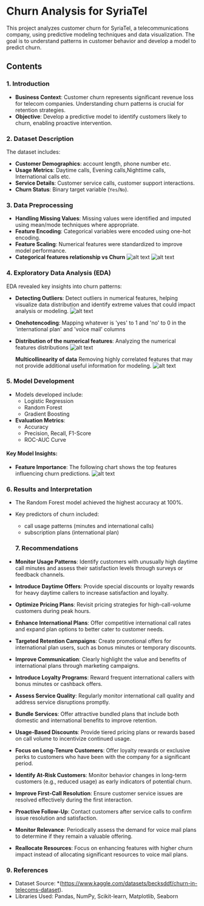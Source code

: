 # Churn Analysis for SyriaTel

This project analyzes customer churn for SyriaTel, a telecommunications company, using predictive modeling techniques and data visualization. The goal is to understand patterns in customer behavior and develop a model to predict churn.

## Contents

### 1. Introduction
- **Business Context**: Customer churn represents significant revenue loss for telecom companies. Understanding churn patterns is crucial for retention strategies.
- **Objective**: Develop a predictive model to identify customers likely to churn, enabling proactive intervention.

### 2. Dataset Description
The dataset includes:
- **Customer Demographics**: account length, phone number etc.
- **Usage Metrics**: Daytime calls, Evening calls,Nighttime calls, International calls etc.
- **Service Details**: Customer service calls, customer support interactions.
- **Churn Status**: Binary target variable (`Yes`/`No`).

### 3. Data Preprocessing
- **Handling Missing Values**: Missing values were identified and imputed using mean/mode techniques where appropriate.
- **Feature Encoding**: Categorical variables were encoded using one-hot encoding.
- **Feature Scaling**: Numerical features were standardized to improve model performance.
- **Categorical features relationship vs Churn**
![alt text](image.png)
![alt text](image-1.png)

### 4. Exploratory Data Analysis (EDA)
EDA revealed key insights into churn patterns:

- **Detecting Outliers**:
  Detect outliers in numerical features, helping visualize data distribution and identify extreme values that could impact analysis or modeling.
![alt text](image-2.png)
  
- **Onehotencoding**:
  Mapping whatever is 'yes' to 1 and 'no' to 0 in the 'international plan' and 'voice mail' columns

- **Distribution of the numerical features**:
  Analyzing the numerical features distributions
  ![alt text](image-3.png)

  **Multicollinearity of data**
  Removing highly correlated features that may not provide additional useful information for modeling.
  ![alt text](image-4.png)

### 5. Model Development
- Models developed include:
  - Logistic Regression
  - Random Forest
  - Gradient Boosting
- **Evaluation Metrics**:
  - Accuracy
  - Precision, Recall, F1-Score
  - ROC-AUC Curve

#### Key Model Insights:
- **Feature Importance**:
  The following chart shows the top features influencing churn predictions.
![alt text](image-5.png)
  

### 6. Results and Interpretation
- The Random Forest model achieved the highest accuracy at 100%.
- Key predictors of churn included:
  - call usage patterns (minutes and international calls)
  - subscription plans (international plan)
  
  ### 7. Recommendations
- **Monitor Usage Patterns**: Identify customers with unusually high daytime call minutes and assess their satisfaction levels through surveys or feedback channels.
- **Introduce Daytime Offers**: Provide special discounts or loyalty rewards for heavy daytime callers to increase satisfaction and loyalty.
- **Optimize Pricing Plans**: Revisit pricing strategies for high-call-volume customers during peak hours.
- **Enhance International Plans**: Offer competitive international call rates and expand plan options to better cater to customer needs.
- **Targeted Retention Campaigns**: Create promotional offers for international plan users, such as bonus minutes or temporary discounts.
- **Improve Communication**: Clearly highlight the value and benefits of international plans through marketing campaigns.
- **Introduce Loyalty Programs**: Reward frequent international callers with bonus minutes or cashback offers.
- **Assess Service Quality**: Regularly monitor international call quality and address service disruptions promptly.
- **Bundle Services**: Offer attractive bundled plans that include both domestic and international benefits to improve retention.
- **Usage-Based Discounts**: Provide tiered pricing plans or rewards based on call volume to incentivize continued usage.
- **Focus on Long-Tenure Customers**: Offer loyalty rewards or exclusive perks to customers who have been with the company for a significant period.
- **Identify At-Risk Customers**: Monitor behavior changes in long-term customers (e.g., reduced usage) as early indicators of potential churn.
- **Improve First-Call Resolution**: Ensure customer service issues are resolved effectively during the first interaction.
- **Proactive Follow-Up**: Contact customers after service calls to confirm issue resolution and satisfaction.
- **Monitor Relevance**: Periodically assess the demand for voice mail plans to determine if they remain a valuable offering.
- **Reallocate Resources**: Focus on enhancing features with higher churn impact instead of allocating significant resources to voice mail plans.

### 9. References
- Dataset Source: *(https://www.kaggle.com/datasets/becksddf/churn-in-telecoms-dataset).
- Libraries Used: Pandas, NumPy, Scikit-learn, Matplotlib, Seaborn
